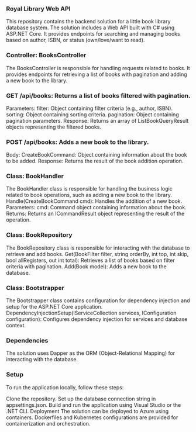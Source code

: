### Royal Library Web API ###
This repository contains the backend solution for a little book library database system. The solution includes a Web API built with C# using ASP.NET Core. It provides endpoints for searching and managing books based on author, ISBN, or status (own/love/want to read). 

### Controller: BooksController ###
The BooksController is responsible for handling requests related to books. It provides endpoints for retrieving a list of books with pagination and adding a new book to the library.

### GET /api/books: Returns a list of books filtered with pagination. ###
Parameters:
filter: Object containing filter criteria (e.g., author, ISBN).
sorting: Object containing sorting criteria.
pagination: Object containing pagination parameters.
Response:
Returns an array of ListBookQueryResult objects representing the filtered books.

### POST /api/books: Adds a new book to the library. ###
Body:
CreateBookCommand: Object containing information about the book to be added.
Response:
Returns the result of the book addition operation.

### Class: BookHandler ###
The BookHandler class is responsible for handling the business logic related to book operations, such as adding a new book to the library.
Handle(CreateBookCommand cmd): Handles the addition of a new book.
Parameters:
cmd: Command object containing information about the book.
Returns:
Returns an ICommandResult object representing the result of the operation.

### Class: BookRepository ###
The BookRepository class is responsible for interacting with the database to retrieve and add books.
Get(BookFilter filter, string orderBy, int top, int skip, bool allRegisters, out int total): 
Retrieves a list of books based on filter criteria with pagination.
Add(Book model): Adds a new book to the database.

### Class: Bootstrapper ###
The Bootstrapper class contains configuration for dependency injection and setup for the ASP.NET Core application.
DependencyInjectionSetup(IServiceCollection services, IConfiguration configuration): 
Configures dependency injection for services and database context.

### Dependencies ###
The solution uses Dapper as the ORM (Object-Relational Mapping) for interacting with the database.

### Setup ###
To run the application locally, follow these steps:

Clone the repository.
Set up the database connection string in appsettings.json.
Build and run the application using Visual Studio or the .NET CLI.
Deployment
The solution can be deployed to Azure using containers. Dockerfiles and Kubernetes configurations are provided for containerization and orchestration.
